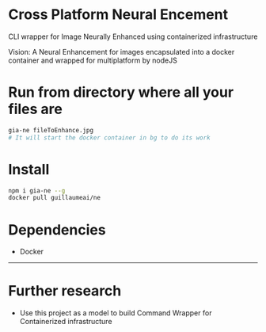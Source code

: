 # Cross Platform Neural Encement

CLI wrapper for Image Neurally Enhanced using containerized infrastructure

Vision: A Neural Enhancement for images encapsulated into a docker container and wrapped for multiplatform by nodeJS


# Run from directory where all your files are
```sh
gia-ne fileToEnhance.jpg
# It will start the docker container in bg to do its work
```
# Install

```sh
npm i gia-ne --g
docker pull guillaumeai/ne
```

# Dependencies

* Docker


----

# Further research

* Use this project as a model to build Command Wrapper for Containerized infrastructure

